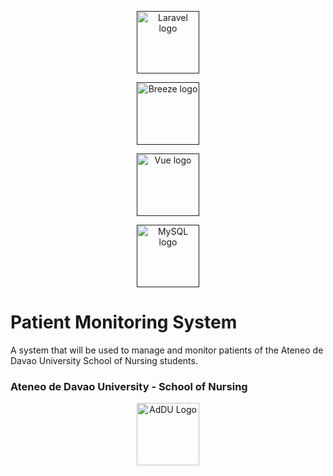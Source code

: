 <p align="center"><a href=><img height="100" src="" alt="Laravel logo"></a></p>
<p align="center"><a href=><img height="100" src="" alt="Breeze logo"></a></p>
<p align="center"><a href=><img height="100" src="" alt="Vue logo"></a></p>
<p align="center"><a href=><img height="100" src="" alt="MySQL logo"></a></p>

# Patient Monitoring System
A system that will be used to manage and monitor patients of the Ateneo de Davao University School of Nursing students.

### Ateneo de Davao University - School of Nursing
<p align="center"><a href="https://www.addu.edu.ph/" target="_blank" rel="noopener noreferrer"><img height="100" src="https://www.addu.edu.ph/wp-content/uploads/2020/08/UniversitySeal.png" alt="AdDU Logo"></a></p>
